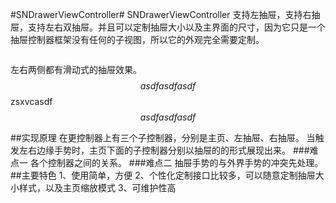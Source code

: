 #SNDrawerViewController#
SNDrawerViewController 支持左抽屉，支持右抽屉，支持左右双抽屉。并且可以定制抽屉大小以及主界面的尺寸，因为它只是一个抽屉控制器框架没有任何的子视图，所以它的外观完全需要定制。

![]()

左右两侧都有滑动式的抽屉效果。
$$
asdfasdfasdf
$$
zsxvcasdf
$$
asdfasdfasdf
$$


##实现原理
    在更控制器上有三个子控制器，分别是主页、左抽屉、右抽屉。
    当触发左右边缘手势时，主页下面的子控制器分别以抽屉的的形式展现出来。
###难点一
    各个控制器之间的关系。
###难点二
    抽屉手势的与外界手势的冲突先处理。
##主要特色
    1、使用简单，方便
    2、个性化定制接口比较多，可以随意定制抽屉大小样式，以及主页缩放模式
    3、可维护性高
